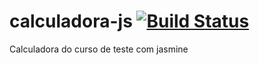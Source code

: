 # calculadora-js [![Build Status](https://travis-ci.org/leite-gilcimar/calculadora-js.svg?branch=master)](https://travis-ci.org/leite-gilcimar/calculadora-js)

Calculadora do curso de teste com jasmine
